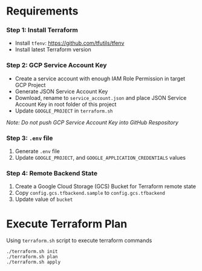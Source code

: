 # Requirements

### Step 1: Install Terraform
- Install `tfenv`: https://github.com/tfutils/tfenv
- Install latest Terraform version

### Step 2: GCP Service Account Key
- Create a service account with enough IAM Role Permission in target GCP Project
- Generate JSON Service Account Key
- Download, rename to `service_account.json` and place JSON Service Account Key in root folder of this project
- Update `GOOGLE_PROJECT` in `terraform.sh`

*Note: Do not push GCP Service Account Key into GitHub Respository*

### Step 3: `.env` file
1. Generate `.env` file
2. Update `GOOGLE_PROJECT`, and `GOOGLE_APPLICATION_CREDENTIALS` values

### Step 4: Remote Backend State
1. Create a Google Cloud Storage (GCS) Bucket for Terraform remote state
2. Copy `config.gcs.tfbackend.sample` to `config.gcs.tfbackend`
3. Update value of `bucket`

# Execute Terraform Plan
Using `terraform.sh` script to execute terraform commands

```
./terraform.sh init
./terraform.sh plan
./terraform.sh apply
```


